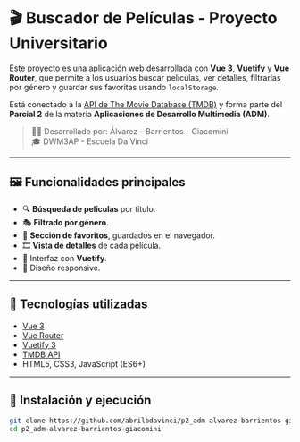# 🎬 Buscador de Películas - Proyecto Universitario

Este proyecto es una aplicación web desarrollada con **Vue 3**, **Vuetify** y **Vue Router**, que permite a los usuarios buscar películas, ver detalles, filtrarlas por género y guardar sus favoritas usando `localStorage`.

Está conectado a la [API de The Movie Database (TMDB)](https://www.themoviedb.org/) y forma parte del **Parcial 2** de la materia **Aplicaciones de Desarrollo Multimedia (ADM)**.

> 🧑‍🎓 Desarrollado por: Álvarez - Barrientos - Giacomini  
> 🎓 DWM3AP - Escuela Da Vinci

---

## 🖼️ Funcionalidades principales

- 🔍 **Búsqueda de películas** por título.
- 🎭 **Filtrado por género**.
- 🧡 **Sección de favoritos**, guardados en el navegador.
- 🎞️ **Vista de detalles** de cada película.
- 🎨 Interfaz con **Vuetify**.
- 📱 Diseño responsive.

---

## 🚀 Tecnologías utilizadas

- [Vue 3](https://vuejs.org/)
- [Vue Router](https://router.vuejs.org/)
- [Vuetify 3](https://next.vuetifyjs.com/)
- [TMDB API](https://developer.themoviedb.org/)
- HTML5, CSS3, JavaScript (ES6+)

---

## 🧰 Instalación y ejecución

```bash
git clone https://github.com/abrilbdavinci/p2_adm-alvarez-barrientos-giacomini.git
cd p2_adm-alvarez-barrientos-giacomini
```
